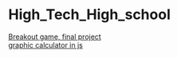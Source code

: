 # High_Tech_High_school

[Breakout game, final project](https://editor.p5js.org/David.Cazzaniga/collections/k5Mf9VJTt)   
[graphic calculator in js](https://editor.p5js.org/David.Cazzaniga/collections/pcX0WLgnN)   
